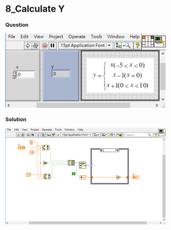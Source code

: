 # 8_Calculate Y
### Question
![Question](https://github.com/Offliners/LabVIEW_projects/blob/master/LabVIEW-Fast-Coding-Challenge/Question8/8_Calculate%20Y.vi%20Front%20Panel.png)

### Solution
![Solution](https://github.com/Offliners/LabVIEW_projects/blob/master/LabVIEW-Fast-Coding-Challenge/Question8/8_Calculate%20Y.vi%20Block%20Diagram.png)

